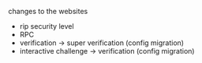 
changes to the websites

- rip security level
- RPC
- verification -> super verification (config migration)
- interactive challenge -> verification (config migration)
